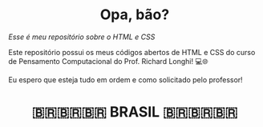 <h1 align="center"> Opa, bão? </h1>

*Esse é meu repositório sobre o HTML e CSS*

Este repositório possui os meus códigos abertos de HTML e CSS do curso de Pensamento Computacional do Prof. Richard Longhi! 💻🌐

Eu espero que esteja tudo em ordem e como solicitado pelo professor! 

<h1 align="center"> 🇧🇷🇧🇷🇧🇷 BRASIL 🇧🇷🇧🇷🇧🇷 </h1>
